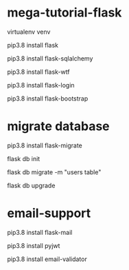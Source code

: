 # mega-tutorial-flask
virtualenv venv 

pip3.8 install flask

pip3.8 install flask-sqlalchemy

pip3.8 install flask-wtf

pip3.8 install flask-login

pip3.8 install flask-bootstrap

# migrate database
pip3.8 install flask-migrate

flask db init

flask db migrate -m "users table"

flask db upgrade


# email-support
pip3.8 install flask-mail

pip3.8 install pyjwt

pip3.8 install email-validator
